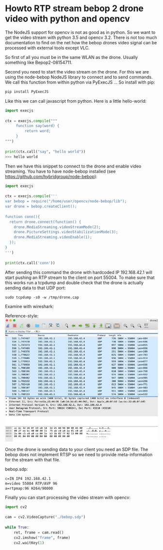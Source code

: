 # Howto RTP stream bebop 2 drone video with python and opencv

The NodeJS support for opencv is not as good as in python. So we want to get the video 
stream with python 3.5 and opencv 3.2. There is not too much documentation to find on 
the net how the bebop drones video signal can be processed with external tools except VLC. 

So first of all you must be in the same WLAN as the drone. Usually something like 
Bepop2-08154711.

Second you need to start the video stream on the drone. For this we are using the 
node-bebop NodeJS library to connect and to send commands. We call this function 
from within python via PyExecJS ... So install with pip: 

```python
pip install PyExecJS
```

Like this we can call javascript from python. Here is a little hello-world:

```python
import execjs

ctx = execjs.compile("""
     function say(word) {
         return word;
     }
""")

print(ctx.call("say", "hello world"))
>>> hello world
```

Then we have this snippet to connect to the drone and enable video streaming. You have 
to have node-bebop installed (see https://github.com/hybridgroup/node-bebop):
 
```python
import execjs

ctx = execjs.compile('''
var bebop = require("/home/user/opencv/node-bebop/lib");
var drone = bebop.createClient();

function conn(){
  return drone.connect(function() {
    drone.MediaStreaming.videoStreamMode(2);
    drone.PictureSettings.videoStabilizationMode(3);
    drone.MediaStreaming.videoEnable(1);
  });
}
''')

print(ctx.call('conn'))
```
 
After sending this command the drone with hardcoded IP 192.168.42.1 will start pushing an RTP 
stream to the client on port 55004. To make sure that this works run a tcpdump and double 
check that the drone is actually sending data to that UDP port:

``` 
sudo tcpdump -s0 -w /tmp/drone.cap
```

Examine with wireshark:

Reference-style: 
![check RTP stream wit wireshark](./media/wireshark.png)

Once the drone is sending data to your client you need an SDP file. The bebop does not 
implement RTSP so we need to provide meta-information for the stream with that file.

bebop.sdp:

```
c=IN IP4 192.168.42.1
m=video 55004 RTP/AVP 96
a=rtpmap:96 H264/90000
```
 
Finally you can start processing the video stream with opencv:

```python
import cv2

cam = cv2.VideoCapture("./bebop.sdp")

while True:
    ret, frame = cam.read()
    cv2.imshow("frame", frame)
    cv2.waitKey(1)
```

